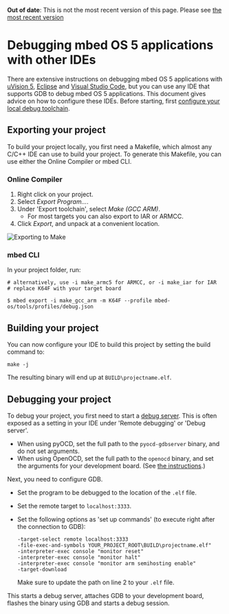 <span class="warnings">**Out of date**: This is not the most recent version of this page. Please see [the most recent version](https://os.mbed.com/docs/latest/tools/debugging.html)</span>
# Debugging mbed OS 5 applications with other IDEs

There are extensive instructions on debugging mbed OS 5 applications with [uVision 5](Keil.md), [Eclipse](Debugging_Eclipse_pyOCD.md) and [Visual Studio Code](vscode.md), but you can use any IDE that supports GDB to debug mbed OS 5 applications. This document gives advice on how to configure these IDEs. Before starting, first [configure your local debug toolchain](toolchain.md).

## Exporting your project

To build your project locally, you first need a Makefile, which almost any C/C++ IDE can use to build your project. To generate this Makefile, you can use either the Online Compiler or mbed CLI.

### Online Compiler

1. Right click on your project.
1. Select *Export Program...*.
1. Under 'Export toolchain', select *Make (GCC ARM)*.
    * For most targets you can also export to IAR or ARMCC.
1. Click *Export*, and unpack at a convenient location.

![Exporting to Make](Images/other_ides1.png)

### mbed CLI

In your project folder, run:

```
# alternatively, use -i make_armc5 for ARMCC, or -i make_iar for IAR
# replace K64F with your target board

$ mbed export -i make_gcc_arm -m K64F --profile mbed-os/tools/profiles/debug.json
```

## Building your project

You can now configure your IDE to build this project by setting the build command to:

```
make -j
```

The resulting binary will end up at `BUILD\projectname.elf`.

## Debugging your project

To debug your project, you first need to start a [debug server](toolchain.md#Running-a-debug-server). This is often exposed as a setting in your IDE under 'Remote debugging' or 'Debug server'.

* When using pyOCD, set the full path to the `pyocd-gdbserver` binary, and do not set arguments.
* When using OpenOCD, set the full path to the `openocd` binary, and set the arguments for your development board. (See [the instructions](toolchain.md#OpenOCD).)

Next, you need to configure GDB.

* Set the program to be debugged to the location of the `.elf` file.
* Set the remote target to `localhost:3333`.
* Set the following options as 'set up commands' (to execute right after the connection to GDB):

    ```
    -target-select remote localhost:3333
    -file-exec-and-symbols YOUR_PROJECT_ROOT\BUILD\projectname.elf"
    -interpreter-exec console "monitor reset"
    -interpreter-exec console "monitor halt"
    -interpreter-exec console "monitor arm semihosting enable"
    -target-download
    ```

    Make sure to update the path on line 2 to your `.elf` file.

This starts a debug server, attaches GDB to your development board, flashes the binary using GDB and starts a debug session.